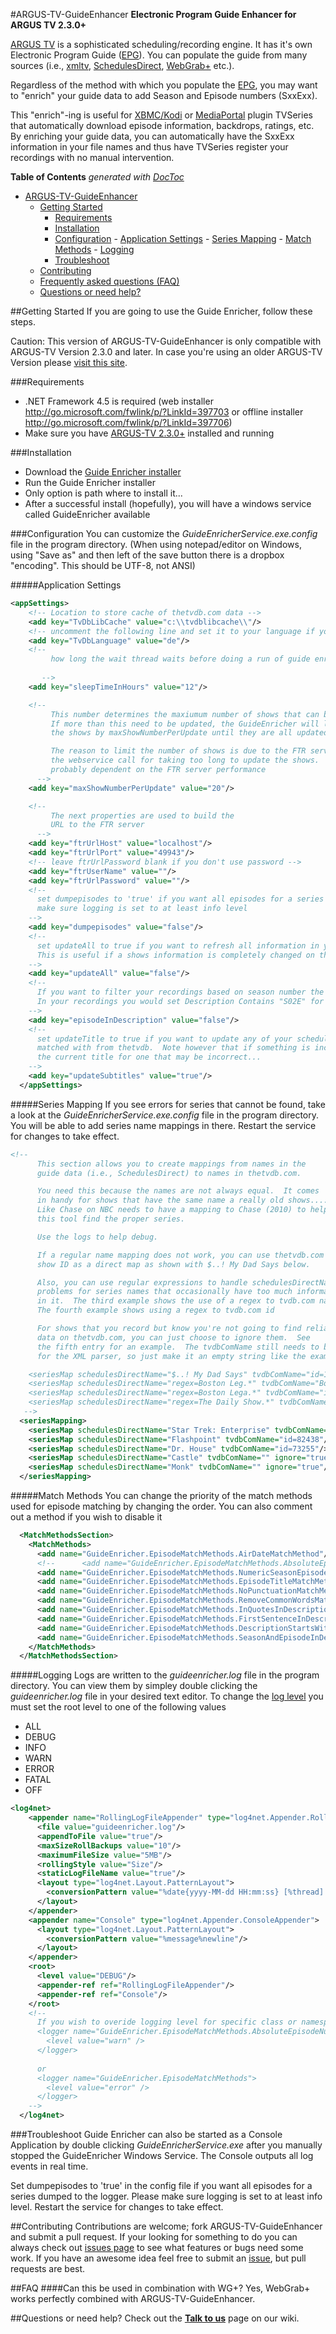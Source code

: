 #ARGUS-TV-GuideEnhancer
**Electronic Program Guide Enhancer for ARGUS TV 2.3.0+**

[ARGUS TV](http://http://www.argus-tv.com/ "ARGUS TV") is a sophisticated scheduling/recording engine. It has it's own Electronic Program Guide ([EPG](http://en.wikipedia.org/wiki/Electronic_program_guide)). You can populate the guide from many sources (i.e., [xmltv](http://wiki.xmltv.org/), [SchedulesDirect](http://www.schedulesdirect.org/), [WebGrab+](http://www.webgrabplus.com/) etc.).

Regardless of the method with which you populate the [EPG](http://en.wikipedia.org/wiki/Electronic_program_guide), you may want to "enrich" your guide data to add Season and Episode numbers (SxxExx).

This "enrich"-ing is useful for [XBMC/Kodi](http://www.kodi.tv "Kodi") or [MediaPortal](http://www.team-mediaportal.com/ "") plugin TVSeries that automatically download episode information, backdrops, ratings, etc. By enriching your guide data, you can automatically have the SxxExx information in your file names and thus have TVSeries register your recordings with no manual intervention.

**Table of Contents**  *generated with [DocToc](http://doctoc.herokuapp.com/)*

- [ARGUS-TV-GuideEnhancer](#argus-tv-guideenhancer)
	- [Getting Started](#getting-started)
		- [Requirements](#requirements)
		- [Installation](#installation)
		- [Configuration](#configuration)
				- [Application Settings](#application-settings)
				- [Series Mapping](#series-mapping)
				- [Match Methods](#match-methods)
				- [Logging](#logging)
		- [Troubleshoot](#troubleshoot)
	- [Contributing](#contributing)
	- [Frequently asked questions (FAQ)](#faq)
	- [Questions or need help?](#questions-or-need-help)

##Getting Started
If you are going to use the Guide Enricher, follow these steps.

Caution: This version of ARGUS-TV-GuideEnhancer is only compatible with ARGUS-TV Version 2.3.0 and later. In case you're using an older ARGUS-TV Version please [visit this site](https://code.google.com/p/ftr-guide-enhancer/).


###Requirements
- .NET Framework 4.5 is required (web installer http://go.microsoft.com/fwlink/p/?LinkId=397703 or offline installer http://go.microsoft.com/fwlink/p/?LinkId=397706)
- Make sure you have [ARGUS-TV 2.3.0+](http://www.argus-tv.com/forum/viewforum.php?f=67) installed and running

###Installation
- Download the [Guide Enricher installer](https://github.com/ChrisRichner/ARGUS-TV-GuideEnhancer/releases "Guide Enricher Releases")
- Run the Guide Enricher installer
- Only option is path where to install it...
- After a successful install (hopefully), you will have a windows service called GuideEnricher available

###Configuration
You can customize the *GuideEnricherService.exe.config* file in the program directory. (When using notepad/editor on Windows, using "Save as" and then left of the save button there is a dropbox "encoding". This should be UTF-8, not ANSI)

#####Application Settings
```xml
<appSettings>
    <!-- Location to store cache of thetvdb.com data -->
    <add key="TvDbLibCache" value="c:\\tvdblibcache\\"/>
    <!-- uncomment the following line and set it to your language if you want to use another language than en (de for German, fr for French, ...) -->
    <add key="TvDbLanguage" value="de"/>
    <!-- 
         how long the wait thread waits before doing a run of guide enricher 
         
       -->
    <add key="sleepTimeInHours" value="12"/>

    <!--
         This number determines the maxiumum number of shows that can be updated at once.
         If more than this need to be updated, the GuideEnricher will loop through 
         the shows by maxShowNumberPerUpdate until they are all updated.

         The reason to limit the number of shows is due to the FTR server timing out
         the webservice call for taking too long to update the shows.  So the number is
         probably dependent on the FTR server performance
      -->
    <add key="maxShowNumberPerUpdate" value="20"/>

    <!--
         The next properties are used to build the
         URL to the FTR server
      -->
    <add key="ftrUrlHost" value="localhost"/>
    <add key="ftrUrlPort" value="49943"/>
    <!-- leave ftrUrlPassword blank if you don't use password -->
    <add key="ftrUserName" value=""/>
    <add key="ftrUrlPassword" value=""/>
    <!-- 
      set dumpepisodes to 'true' if you want all episodes for a series dumped in the log file
      make sure logging is set to at least info level
    -->
    <add key="dumpepisodes" value="false"/>
    <!-- 
      set updateAll to true if you want to refresh all information in your schedules with the infromation from theTvDb
      This is useful if a shows information is completely changed on theTvDb, or you suspect a bad run of the enricher.
    -->
    <add key="updateAll" value="false"/>
    <!--
      If you want to filter your recordings based on season number the only way possible for now is to use the description field with a contains filter.
      In your recordings you would set Description Contains "S02E" for example.
    -->
    <add key="episodeInDescription" value="false"/>
    <!-- 
      set updateTitle to true if you want to update any of your schedules programs with the subtitle that it is 
      matched with from thetvdb.  Note however that if something is incorrectly matched, that this will overwrite 
      the current title for one that may be incorrect...
    -->
    <add key="updateSubtitles" value="true"/>
  </appSettings>
  ```
#####Series Mapping
If you see errors for series that cannot be found, take a look at the *GuideEnricherService.exe.config* file in the program directory. You will be able to add series name mappings in there. Restart the service for changes to take effect.
```xml
<!--
      This section allows you to create mappings from names in the 
      guide data (i.e., SchedulesDirect) to names in thetvdb.com.

      You need this because the names are not always equal.  It comes
      in handy for shows that have the same name a really old shows....
      Like Chase on NBC needs to have a mapping to Chase (2010) to help 
      this tool find the proper series.

      Use the logs to help debug.

      If a regular name mapping does not work, you can use thetvdb.com
      show ID as a direct map as shown with $..! My Dad Says below.

      Also, you can use regular expressions to handle schedulesDirectNaming
      problems for series names that occasionally have too much information 
      in it.  The third example shows the use of a regex to tvdb.com name.
      The fourth example shows using a regex to tvdb.com id

      For shows that you record but know you're not going to find reliable
      data on thetvdb.com, you can just choose to ignore them.  See 
      the fifth entry for an example.  The tvdbComName still needs to be there
      for the XML parser, so just make it an empty string like the example.

    <seriesMap schedulesDirectName="$..! My Dad Says" tvdbComName="id=164951" />
    <seriesMap schedulesDirectName="regex=Boston Leg.*" tvdbComName="Boston Legal" />
    <seriesMap schedulesDirectName="regex=Boston Lega.*" tvdbComName="id=74058" />
    <seriesMap schedulesDirectName="regex=The Daily Show.*" tvdbComName="" ignore="true" />
   -->
  <seriesMapping>
    <seriesMap schedulesDirectName="Star Trek: Enterprise" tvdbComName="id=73893"/>
    <seriesMap schedulesDirectName="Flashpoint" tvdbComName="id=82438"/>
    <seriesMap schedulesDirectName="Dr. House" tvdbComName="id=73255"/>
    <seriesMap schedulesDirectName="Castle" tvdbComName="" ignore="true"/>
    <seriesMap schedulesDirectName="Monk" tvdbComName="" ignore="true"/>
  </seriesMapping>
```
#####Match Methods
You can change the priority of the match methods used for episode matching by changing the order. You can also comment out a method if you wish to disable it
```xml
  <MatchMethodsSection>
    <MatchMethods>
      <add name="GuideEnricher.EpisodeMatchMethods.AirDateMatchMethod"/>
      <!--      <add name="GuideEnricher.EpisodeMatchMethods.AbsoluteEpisodeNumberMatchMethod" />-->
      <add name="GuideEnricher.EpisodeMatchMethods.NumericSeasonEpisodeMatchMethod"/>
      <add name="GuideEnricher.EpisodeMatchMethods.EpisodeTitleMatchMethod"/>
      <add name="GuideEnricher.EpisodeMatchMethods.NoPunctuationMatchMethod"/>
      <add name="GuideEnricher.EpisodeMatchMethods.RemoveCommonWordsMatchMethod"/>
      <add name="GuideEnricher.EpisodeMatchMethods.InQuotesInDescriptionMatchMethod"/>
      <add name="GuideEnricher.EpisodeMatchMethods.FirstSentenceInDescriptionMatchMethod"/>
      <add name="GuideEnricher.EpisodeMatchMethods.DescriptionStartsWithEpisodeTitleMatchMethod"/>
      <add name="GuideEnricher.EpisodeMatchMethods.SeasonAndEpisodeInDescriptionMatchMethod"/>
    </MatchMethods>
  </MatchMethodsSection>
  ```
#####Logging
Logs are written to the *guideenricher.log* file in the program directory. You can view them by simpley double clicking the *guideenricher.log* file in your desired text editor. To change the [log level](http://logging.apache.org/log4net/release/sdk/log4net.Core.Level.html) you must set the root level to one of the following values
- ALL
- DEBUG
- INFO
- WARN
- ERROR
- FATAL
- OFF
```xml
<log4net>
    <appender name="RollingLogFileAppender" type="log4net.Appender.RollingFileAppender">
      <file value="guideenricher.log"/>
      <appendToFile value="true"/>
      <maxSizeRollBackups value="10"/>
      <maximumFileSize value="5MB"/>
      <rollingStyle value="Size"/>
      <staticLogFileName value="true"/>
      <layout type="log4net.Layout.PatternLayout">
        <conversionPattern value="%date{yyyy-MM-dd HH:mm:ss} [%thread] %-5level %logger - %message%newline"/>
      </layout>
    </appender>
    <appender name="Console" type="log4net.Appender.ConsoleAppender">
      <layout type="log4net.Layout.PatternLayout">
        <conversionPattern value="%message%newline"/>
      </layout>
    </appender>
    <root>
      <level value="DEBUG"/>
      <appender-ref ref="RollingLogFileAppender"/>
      <appender-ref ref="Console"/>
    </root>
    <!-- 
      If you wish to overide logging level for specific class or namespace you can do so like the following
      <logger name="GuideEnricher.EpisodeMatchMethods.AbsoluteEpisodeNumberMatchMethod">
        <level value="warn" />
      </logger>
      
      or
      <logger name="GuideEnricher.EpisodeMatchMethods">
        <level value="error" />
      </logger>
    -->
  </log4net>
```
  
###Troubleshoot
Guide Enricher can also be started as a Console Application by double clicking *GuideEnricherService.exe* after you manually stopped the GuideEnricher Windows Service. The Console outputs all log events in real time.

Set dumpepisodes to 'true' in the config file if you want all episodes for a series dumped to the logger. Please make sure logging is set to at least info level. Restart the service for changes to take effect.

##Contributing
Contributions are welcome; fork ARGUS-TV-GuideEnhancer and submit a pull request. If your looking for something to do you can always check out [issues page](https://github.com/ChrisRichner/ARGUS-TV-GuideEnhancer/issues)
to see what features or bugs need some work.  If you have an awesome idea feel free to submit an [issue](https://github.com/ChrisRichner/ARGUS-TV-GuideEnhancer/issues/new), but pull requests are best.

##FAQ
####Can this be used in combination with WG+?
Yes, WebGrab+ works perfectly combined with ARGUS-TV-GuideEnhancer.

##Questions or need help?
Check out the **[Talk to us](https://github.com/ChrisRichner/ARGUS-TV-GuideEnhancer/wiki/Talk-to-us)** page on our wiki.
